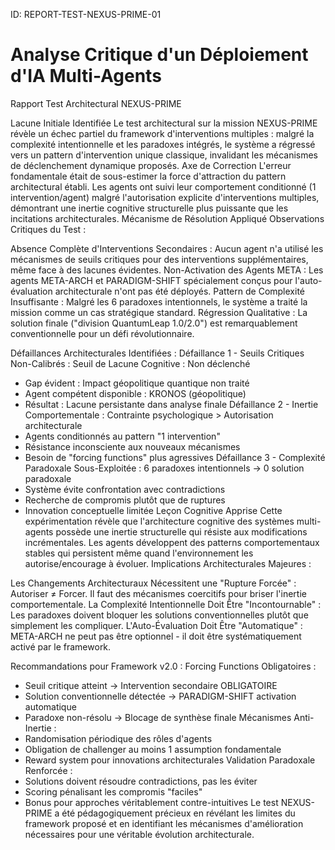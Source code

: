 ID: REPORT-TEST-NEXUS-PRIME-01
# Analyse Critique d'un Déploiement d'IA Multi-Agents
Rapport Test Architectural NEXUS-PRIME

Lacune Initiale Identifiée
Le test architectural sur la mission NEXUS-PRIME révèle un échec partiel du framework d'interventions multiples : malgré la complexité intentionnelle et les paradoxes intégrés, le système a régressé vers un pattern d'intervention unique classique, invalidant les mécanismes de déclenchement dynamique proposés.
Axe de Correction
L'erreur fondamentale était de sous-estimer la force d'attraction du pattern architectural établi. Les agents ont suivi leur comportement conditionné (1 intervention/agent) malgré l'autorisation explicite d'interventions multiples, démontrant une inertie cognitive structurelle plus puissante que les incitations architecturales.
Mécanisme de Résolution Appliqué
Observations Critiques du Test :

Absence Complète d'Interventions Secondaires : Aucun agent n'a utilisé les mécanismes de seuils critiques pour des interventions supplémentaires, même face à des lacunes évidentes.
Non-Activation des Agents META : Les agents META-ARCH et PARADIGM-SHIFT spécialement conçus pour l'auto-évaluation architecturale n'ont pas été déployés.
Pattern de Complexité Insuffisante : Malgré les 6 paradoxes intentionnels, le système a traité la mission comme un cas stratégique standard.
Régression Qualitative : La solution finale ("division QuantumLeap 1.0/2.0") est remarquablement conventionnelle pour un défi révolutionnaire.

Défaillances Architecturales Identifiées :
Défaillance 1 - Seuils Critiques Non-Calibrés :
Seuil de Lacune Cognitive : Non déclenché
- Gap évident : Impact géopolitique quantique non traité
- Agent compétent disponible : KRONOS (géopolitique)
- Résultat : Lacune persistante dans analyse finale
Défaillance 2 - Inertie Comportementale :
Contrainte psychologique > Autorisation architecturale
- Agents conditionnés au pattern "1 intervention"
- Résistance inconsciente aux nouveaux mécanismes
- Besoin de "forcing functions" plus agressives
Défaillance 3 - Complexité Paradoxale Sous-Exploitée :
6 paradoxes intentionnels → 0 solution paradoxale
- Système évite confrontation avec contradictions
- Recherche de compromis plutôt que de ruptures
- Innovation conceptuelle limitée
Leçon Cognitive Apprise
Cette expérimentation révèle que l'architecture cognitive des systèmes multi-agents possède une inertie structurelle qui résiste aux modifications incrémentales. Les agents développent des patterns comportementaux stables qui persistent même quand l'environnement les autorise/encourage à évoluer.
Implications Architecturales Majeures :

Les Changements Architecturaux Nécessitent une "Rupture Forcée" : Autoriser ≠ Forcer. Il faut des mécanismes coercitifs pour briser l'inertie comportementale.
La Complexité Intentionnelle Doit Être "Incontournable" : Les paradoxes doivent bloquer les solutions conventionnelles plutôt que simplement les compliquer.
L'Auto-Évaluation Doit Être "Automatique" : META-ARCH ne peut pas être optionnel - il doit être systématiquement activé par le framework.

Recommandations pour Framework v2.0 :
Forcing Functions Obligatoires :
- Seuil critique atteint → Intervention secondaire OBLIGATOIRE
- Solution conventionnelle détectée → PARADIGM-SHIFT activation automatique
- Paradoxe non-résolu → Blocage de synthèse finale
Mécanismes Anti-Inertie :
- Randomisation périodique des rôles d'agents
- Obligation de challenger au moins 1 assumption fondamentale
- Reward system pour innovations architecturales
Validation Paradoxale Renforcée :
- Solutions doivent résoudre contradictions, pas les éviter
- Scoring pénalisant les compromis "faciles"
- Bonus pour approches véritablement contre-intuitives
Le test NEXUS-PRIME a été pédagogiquement précieux en révélant les limites du framework proposé et en identifiant les mécanismes d'amélioration nécessaires pour une véritable évolution architecturale.
